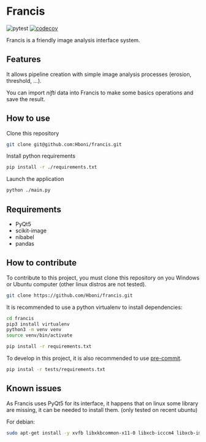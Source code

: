 # Francis

![pytest](https://github.com/Hboni/francis/actions/workflows/python-app.yml/badge.svg)
[![codecov](https://codecov.io/gh/Hboni/francis/branch/main/graph/badge.svg?token=3ZTYZBL9NS)](https://codecov.io/gh/Hboni/francis)

Francis is a friendly image analysis interface system.

## Features

It allows pipeline creation with simple image analysis processes
(erosion, threshold, ...).

You can import _nifti_ data into Francis to make some basics operations
and save the result.

## How to use

Clone this repository

```bash
git clone git@github.com:Hboni/francis.git
```

Install python requirements

```bash
pip install -r ./requirements.txt
```

Launch the application

```bash
python ./main.py
```

## Requirements

- PyQt5
- scikit-image
- nibabel
- pandas

## How to contribute

To contribute to this project, you must clone this repository on you Windows
or Ubuntu computer (other linux distros are not tested).

```bash
git clone https://github.com/Hboni/francis.git
```

It is recommended to use a python virtualenv to install dependencies:

```bash
cd francis
pip3 install virtualenv
python3 -m venv venv
source venv/bin/activate

pip install -r requirements.txt
```

To develop in this project, it is also recommended to use [pre-commit](https://pre-commit.com/).

```bash
pip instal -r tests/requirements.txt
```

## Known issues

As Francis uses PyQt5 for its interface, it happens that on linux some library
are missing, it can be needed to install them. (only tested on recent ubuntu)

For debian:

```bash
sudo apt-get install -y xvfb libxkbcommon-x11-0 libxcb-icccm4 libxcb-image0 libxcb-keysyms1 libxcb-randr0 libxcb-render-util0 libxcb-xinerama0 libxcb-xfixes0
```
